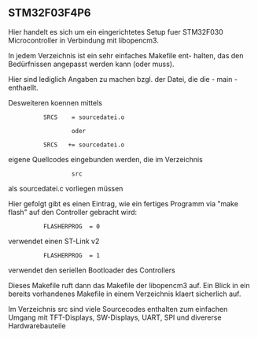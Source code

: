 STM32F03F4P6
------------------------------------------------------------

Hier handelt es sich um ein eingerichtetes Setup fuer
STM32F030 Microcontroller in Verbindung mit libopencm3.

In jedem Verzeichnis ist ein sehr einfaches Makefile ent-
halten, das den Bedürfnissen angepasst werden kann (oder
muss).

Hier sind lediglich Angaben zu machen bzgl. der Datei,
die die - main - enthaellt. 

Desweiteren koennen mittels 

              SRCS    = sourcedatei.o

                      oder

              SRCS   += sourcedatei.o

eigene Quellcodes eingebunden werden, die im Verzeichnis

                      src
                      
als sourcedatei.c vorliegen müssen

Hier gefolgt gibt es einen Eintrag, wie ein fertiges 
Programm via "make flash" auf den Controller gebracht
wird:

              FLASHERPROG  = 0

verwendet einen ST-Link v2

              FLASHERPROG  = 1

verwendet den seriellen Bootloader des Controllers

Dieses Makefile ruft dann das Makefile der libopencm3 auf.
Ein Blick in ein bereits vorhandenes Makefile in einem
Verzeichnis klaert sicherlich auf.

Im Verzeichnis src sind viele Sourcecodes enthalten zum
einfachen Umgang mit TFT-Displays, SW-Displays, UART,
SPI und divererse Hardwarebauteile
